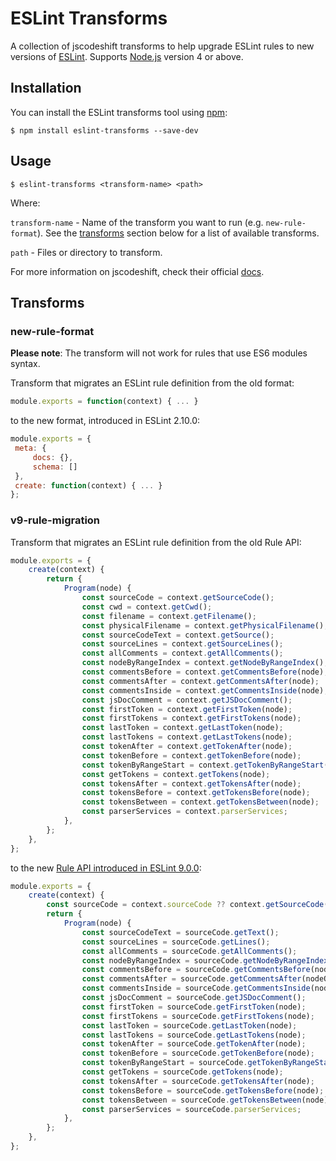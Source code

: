 # ESLint Transforms

A collection of jscodeshift transforms to help upgrade ESLint rules to new versions of [ESLint](https://github.com/eslint/eslint).
Supports [Node.js](https://nodejs.org) version 4 or above.

## Installation

You can install the ESLint transforms tool using [npm](https://npmjs.com):

```
$ npm install eslint-transforms --save-dev
```

## Usage

```
$ eslint-transforms <transform-name> <path>
```

Where:

`transform-name` - Name of the transform you want to run (e.g. `new-rule-format`). See the [transforms](#transforms) section below for a list of available transforms.

`path` - Files or directory to transform.

For more information on jscodeshift, check their official [docs](https://github.com/facebook/jscodeshift).

## Transforms

### new-rule-format

**Please note**: The transform will not work for rules that use ES6 modules syntax.

Transform that migrates an ESLint rule definition from the old format:

```javascript
module.exports = function(context) { ... }
```

to the new format, introduced in ESLint 2.10.0:

```javascript
module.exports = {
 meta: {
     docs: {},
     schema: []
 },
 create: function(context) { ... }
};
```

### v9-rule-migration

Transform that migrates an ESLint rule definition from the old Rule API:

```javascript
module.exports = {
    create(context) {
        return {
            Program(node) {
                const sourceCode = context.getSourceCode();
                const cwd = context.getCwd();
                const filename = context.getFilename();
                const physicalFilename = context.getPhysicalFilename();
                const sourceCodeText = context.getSource();
                const sourceLines = context.getSourceLines();
                const allComments = context.getAllComments();
                const nodeByRangeIndex = context.getNodeByRangeIndex();
                const commentsBefore = context.getCommentsBefore(node);
                const commentsAfter = context.getCommentsAfter(node);
                const commentsInside = context.getCommentsInside(node);
                const jsDocComment = context.getJSDocComment();
                const firstToken = context.getFirstToken(node);
                const firstTokens = context.getFirstTokens(node);
                const lastToken = context.getLastToken(node);
                const lastTokens = context.getLastTokens(node);
                const tokenAfter = context.getTokenAfter(node);
                const tokenBefore = context.getTokenBefore(node);
                const tokenByRangeStart = context.getTokenByRangeStart(node);
                const getTokens = context.getTokens(node);
                const tokensAfter = context.getTokensAfter(node);
                const tokensBefore = context.getTokensBefore(node);
                const tokensBetween = context.getTokensBetween(node);
                const parserServices = context.parserServices;
            },
        };
    },
};
```

to the new [Rule API introduced in ESLint 9.0.0](https://eslint.org/blog/2023/09/preparing-custom-rules-eslint-v9/):

```javascript
module.exports = {
    create(context) {
        const sourceCode = context.sourceCode ?? context.getSourceCode();
        return {
            Program(node) {
                const sourceCodeText = sourceCode.getText();
                const sourceLines = sourceCode.getLines();
                const allComments = sourceCode.getAllComments();
                const nodeByRangeIndex = sourceCode.getNodeByRangeIndex();
                const commentsBefore = sourceCode.getCommentsBefore(nodeOrToken);
                const commentsAfter = sourceCode.getCommentsAfter(nodeOrToken);
                const commentsInside = sourceCode.getCommentsInside(nodeOrToken);
                const jsDocComment = sourceCode.getJSDocComment();
                const firstToken = sourceCode.getFirstToken(node);
                const firstTokens = sourceCode.getFirstTokens(node);
                const lastToken = sourceCode.getLastToken(node);
                const lastTokens = sourceCode.getLastTokens(node);
                const tokenAfter = sourceCode.getTokenAfter(node);
                const tokenBefore = sourceCode.getTokenBefore(node);
                const tokenByRangeStart = sourceCode.getTokenByRangeStart(node);
                const getTokens = sourceCode.getTokens(node);
                const tokensAfter = sourceCode.getTokensAfter(node);
                const tokensBefore = sourceCode.getTokensBefore(node);
                const tokensBetween = sourceCode.getTokensBetween(node);
                const parserServices = sourceCode.parserServices;
            },
        };
    },
};
```
